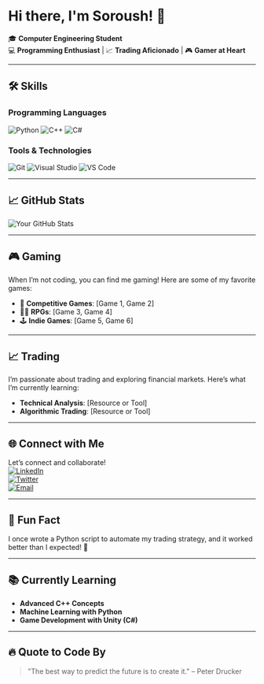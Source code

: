 # Hi there, I'm Soroush! 👋

🎓 **Computer Engineering Student**  
💻 **Programming Enthusiast** | 📈 **Trading Aficionado** | 🎮 **Gamer at Heart**

---

## 🛠️ **Skills**
### Programming Languages
![Python](https://img.shields.io/badge/Python-3776AB?style=for-the-badge&logo=python&logoColor=white)
![C++](https://img.shields.io/badge/C++-00599C?style=for-the-badge&logo=c%2B%2B&logoColor=white)
![C#](https://img.shields.io/badge/C%23-239120?style=for-the-badge&logo=c-sharp&logoColor=white)

### Tools & Technologies
![Git](https://img.shields.io/badge/Git-F05032?style=for-the-badge&logo=git&logoColor=white)
![Visual Studio](https://img.shields.io/badge/Visual_Studio-5C2D91?style=for-the-badge&logo=visual-studio&logoColor=white)
![VS Code](https://img.shields.io/badge/VS_Code-007ACC?style=for-the-badge&logo=visual-studio-code&logoColor=white)

---

## 📈 **GitHub Stats**
![Your GitHub Stats](https://github-readme-stats.vercel.app/api?username=yourusername&show_icons=true&theme=radical)

---

## 🎮 **Gaming**
When I’m not coding, you can find me gaming! Here are some of my favorite games:
- 🎯 **Competitive Games**: [Game 1, Game 2]
- 🧙‍♂️ **RPGs**: [Game 3, Game 4]
- 🕹️ **Indie Games**: [Game 5, Game 6]

---

## 📈 **Trading**
I’m passionate about trading and exploring financial markets. Here’s what I’m currently learning:
- **Technical Analysis**: [Resource or Tool]
- **Algorithmic Trading**: [Resource or Tool]

---

## 🌐 **Connect with Me**
Let’s connect and collaborate!  
[![LinkedIn](https://img.shields.io/badge/LinkedIn-0077B5?style=for-the-badge&logo=linkedin&logoColor=white)](https://linkedin.com/in/yourusername)  
[![Twitter](https://img.shields.io/badge/Twitter-1DA1F2?style=for-the-badge&logo=twitter&logoColor=white)](https://twitter.com/yourusername)  
[![Email](https://img.shields.io/badge/Email-D14836?style=for-the-badge&logo=gmail&logoColor=white)](mailto:youremail@example.com)

---

## 🎯 **Fun Fact**
I once wrote a Python script to automate my trading strategy, and it worked better than I expected! 🚀

---

## 📚 **Currently Learning**
- **Advanced C++ Concepts**
- **Machine Learning with Python**
- **Game Development with Unity (C#)**

---

## 🔥 **Quote to Code By**
> "The best way to predict the future is to create it." – Peter Drucker
